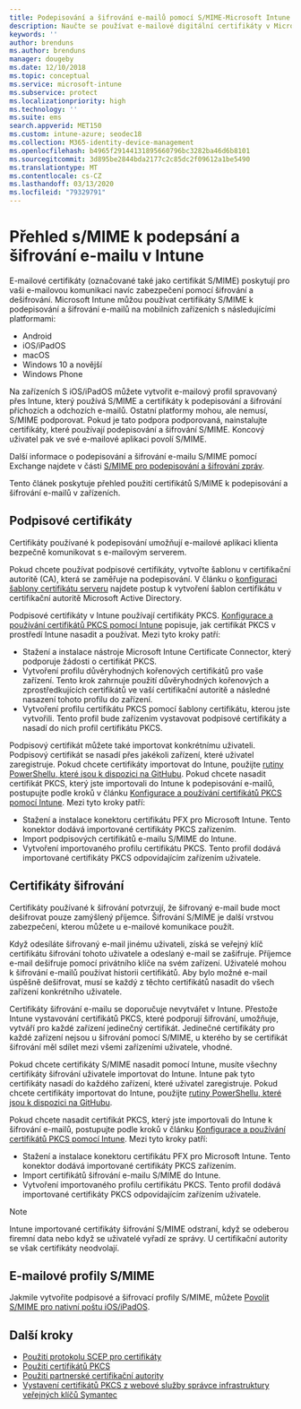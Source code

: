 ```yaml
---
title: Podepisování a šifrování e-mailů pomocí S/MIME-Microsoft Intune – Azure | Microsoft Docs
description: Naučte se používat e-mailové digitální certifikáty v Microsoft Intune k podepisování a šifrování e-mailů v zařízeních. Tyto certifikáty se nazývají S/MIME a konfigurují se pomocí profilů konfigurace zařízení. Podpisové a šifrovací certifikáty využívají PKCS nebo privátní certifikáty a k importu certifikátů používají konektor.
keywords: ''
author: brenduns
ms.author: brenduns
manager: dougeby
ms.date: 12/10/2018
ms.topic: conceptual
ms.service: microsoft-intune
ms.subservice: protect
ms.localizationpriority: high
ms.technology: ''
ms.suite: ems
search.appverid: MET150
ms.custom: intune-azure; seodec18
ms.collection: M365-identity-device-management
ms.openlocfilehash: b4965f29144131895660796bc3282ba46d6b8101
ms.sourcegitcommit: 3d895be2844bda2177c2c85dc2f09612a1be5490
ms.translationtype: MT
ms.contentlocale: cs-CZ
ms.lasthandoff: 03/13/2020
ms.locfileid: "79329791"
---
```

# <a name="smime-overview-to-sign-and-encrypt-email-in-intune"></a>Přehled s/MIME k podepsání a šifrování e-mailu v Intune

E-mailové certifikáty (označované také jako certifikát S/MIME) poskytují pro vaši e-mailovou komunikaci navíc zabezpečení pomocí šifrování a dešifrování. Microsoft Intune můžou používat certifikáty S/MIME k podepisování a šifrování e-mailů na mobilních zařízeních s následujícími platformami:

- Android
- iOS/iPadOS
- macOS
- Windows 10 a novější
- Windows Phone

Na zařízeních S iOS/iPadOS můžete vytvořit e-mailový profil spravovaný přes Intune, který používá S/MIME a certifikáty k podepisování a šifrování příchozích a odchozích e-mailů. Ostatní platformy mohou, ale nemusí, S/MIME podporovat. Pokud je tato podpora podporovaná, nainstalujte certifikáty, které používají podepisování a šifrování S/MIME. Koncový uživatel pak ve své e-mailové aplikaci povolí S/MIME.

Další informace o podepisování a šifrování e-mailu S/MIME pomocí Exchange najdete v části [S/MIME pro podepisování a šifrování zpráv](https://docs.microsoft.com/Exchange/policy-and-compliance/smime).

Tento článek poskytuje přehled použití certifikátů S/MIME k podepisování a šifrování e-mailů v zařízeních.

## <a name="signing-certificates"></a>Podpisové certifikáty

Certifikáty používané k podepisování umožňují e-mailové aplikaci klienta bezpečně komunikovat s e-mailovým serverem.

Pokud chcete používat podpisové certifikáty, vytvořte šablonu v certifikační autoritě (CA), která se zaměřuje na podepisování. V článku o [konfiguraci šablony certifikátu serveru](https://docs.microsoft.com/windows-server/networking/core-network-guide/cncg/server-certs/configure-the-server-certificate-template) najdete postup k vytvoření šablon certifikátu v certifikační autoritě Microsoft Active Directory.

Podpisové certifikáty v Intune používají certifikáty PKCS. [Konfigurace a používání certifikátů PKCS pomocí Intune](certficates-pfx-configure.md) popisuje, jak certifikát PKCS v prostředí Intune nasadit a používat. Mezi tyto kroky patří:

- Stažení a instalace nástroje Microsoft Intune Certificate Connector, který podporuje žádosti o certifikát PKCS.
- Vytvoření profilu důvěryhodných kořenových certifikátů pro vaše zařízení. Tento krok zahrnuje použití důvěryhodných kořenových a zprostředkujících certifikátů ve vaší certifikační autoritě a následné nasazení tohoto profilu do zařízení.
- Vytvoření profilu certifikátu PKCS pomocí šablony certifikátu, kterou jste vytvořili. Tento profil bude zařízením vystavovat podpisové certifikáty a nasadí do nich profil certifikátu PKCS.

Podpisový certifikát můžete také importovat konkrétnímu uživateli. Podpisový certifikát se nasadí přes jakékoli zařízení, které uživatel zaregistruje. Pokud chcete certifikáty importovat do Intune, použijte [rutiny PowerShellu, které jsou k dispozici na GitHubu](https://github.com/Microsoft/Intune-Resource-Access). Pokud chcete nasadit certifikát PKCS, který jste importovali do Intune k podepisování e-mailů, postupujte podle kroků v článku [Konfigurace a používání certifikátů PKCS pomocí Intune](certficates-pfx-configure.md). Mezi tyto kroky patří:

- Stažení a instalace konektoru certifikátu PFX pro Microsoft Intune. Tento konektor dodává importované certifikáty PKCS zařízením.
- Import podpisových certifikátů e-mailu S/MIME do Intune.
- Vytvoření importovaného profilu certifikátu PKCS. Tento profil dodává importované certifikáty PKCS odpovídajícím zařízením uživatele.

## <a name="encryption-certificates"></a>Certifikáty šifrování

Certifikáty používané k šifrování potvrzují, že šifrovaný e-mail bude moct dešifrovat pouze zamýšlený příjemce. Šifrování S/MIME je další vrstvou zabezpečení, kterou můžete u e-mailové komunikace použít.

Když odesíláte šifrovaný e-mail jinému uživateli, získá se veřejný klíč certifikátu šifrování tohoto uživatele a odeslaný e-mail se zašifruje. Příjemce e-mail dešifruje pomocí privátního klíče na svém zařízení. Uživatelé mohou k šifrování e-mailů používat historii certifikátů. Aby bylo možné e-mail úspěšně dešifrovat, musí se každý z těchto certifikátů nasadit do všech zařízení konkrétního uživatele.

Certifikáty šifrování e-mailu se doporučuje nevytvářet v Intune. Přestože Intune vystavování certifikátů PKCS, které podporují šifrování, umožňuje, vytváří pro každé zařízení jedinečný certifikát. Jedinečné certifikáty pro každé zařízení nejsou u šifrování pomocí S/MIME, u kterého by se certifikát šifrování měl sdílet mezi všemi zařízeními uživatele, vhodné.

Pokud chcete certifikáty S/MIME nasadit pomocí Intune, musíte všechny certifikáty šifrování uživatele importovat do Intune. Intune pak tyto certifikáty nasadí do každého zařízení, které uživatel zaregistruje. Pokud chcete certifikáty importovat do Intune, použijte [rutiny PowerShellu, které jsou k dispozici na GitHubu](https://github.com/Microsoft/Intune-Resource-Access).

Pokud chcete nasadit certifikát PKCS, který jste importovali do Intune k šifrování e-mailů, postupujte podle kroků v článku [Konfigurace a používání certifikátů PKCS pomocí Intune](certficates-pfx-configure.md). Mezi tyto kroky patří:

- Stažení a instalace konektoru certifikátu PFX pro Microsoft Intune. Tento konektor dodává importované certifikáty PKCS zařízením.
- Import certifikátů šifrování e-mailu S/MIME do Intune.
- Vytvoření importovaného profilu certifikátu PKCS. Tento profil dodává importované certifikáty PKCS odpovídajícím zařízením uživatele.

 > [!NOTE]
 > Intune importované certifikáty šifrování S/MIME odstraní, když se odeberou firemní data nebo když se uživatelé vyřadí ze správy. U certifikační autority se však certifikáty neodvolají.

## <a name="smime-email-profiles"></a>E-mailové profily S/MIME

Jakmile vytvoříte podpisové a šifrovací profily S/MIME, můžete [Povolit S/MIME pro nativní poštu iOS/iPadOS](../configuration/email-settings-ios.md).

## <a name="next-steps"></a>Další kroky

- [Použití protokolu SCEP pro certifikáty](certificates-scep-configure.md)
- [Použití certifikátů PKCS](certficates-pfx-configure.md)
- [Použití partnerské certifikační autority](certificate-authority-add-scep-overview.md)
- [Vystavení certifikátů PKCS z webové služby správce infrastruktury veřejných klíčů Symantec](certificates-digicert-configure.md)
